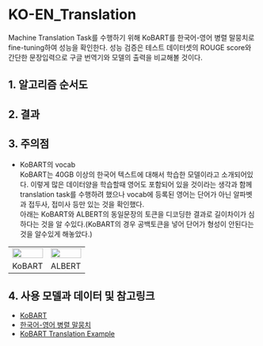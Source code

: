 # KO-EN_Translation
 Machine Translation Task를 수행하기 위해 KoBART를 한국어-영어 병렬 말뭉치로 fine-tuning하여 성능을 확인한다. 성능 검증은 테스트 데이터셋의 ROUGE score와 간단한 문장입력으로 구글 번역기와 모델의 출력을 비교해볼 것이다.

## 1. 알고리즘 순서도

## 2. 결과

## 3. 주의점
- KoBART의 vocab <br>
KoBART는 40GB 이상의 한국어 텍스트에 대해서 학습한 모델이라고 소개되어있다. 이렇게 많은 데이터양을 학습할때 영어도 포함되어 있을 것이라는 생각과 함께 translation task를 수행하려 했으나 vocab에 등록된 영어는 단어가 아닌 알파벳과 접두사, 접미사 등만 있는 것을 확인했다.<br>
아래는 KoBART와 ALBERT의 동일문장의 토큰을 디코딩한 결과로 길이차이가 심하다는 것을 알 수있다.(KoBART의 경우 공백토큰을 넣어 단어가 형성이 안된다는 것을 알수있게 해놓았다.)<br>
<table border ="0">
    <tr>
      <td><img src="https://user-images.githubusercontent.com/86700191/223634558-2d43eb45-ffdc-401a-8546-b49b2cc97cf1.PNG" width="100%" height="100%"></td>
      <td><img src="https://user-images.githubusercontent.com/86700191/223634552-dd6b6c54-98fa-4fba-ac8f-dd0e9bacb007.PNG" width="100%" height="100%"></td>
    </tr>
    <tr>
      <td align ="center">KoBART</td>
      <td align ="center">ALBERT</td>
    </tr>
</table>

## 4. 사용 모델과 데이터 및 참고링크
- [KoBART](https://github.com/SKT-AI/KoBART)
- [한국어-영어 병렬 말뭉치](https://github.com/jungyeul/korean-parallel-corpora)
- [KoBART Translation Example](https://github.com/seujung/KoBART-translation)